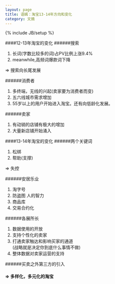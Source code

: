 ```yaml
---
layout: page
title: 语嫣：淘宝13-14年方向和变化
category: 文摘
---
```

{% include JB/setup %}

####12-13年淘宝的变化
######搜索
1. 长词(字数比较多的词)占PV比例上涨9.4%   
2. meanwhile,高频词爆款词下降  

 => 搜索向长尾发展

######消费者
1. 多终端，无线的兴起(卖家要为消费者而变)  
2. 五六线城市需求增加   
3. 55岁以上的用户开始进入淘宝。还有向低龄化发展。   

######卖家
1. 有动销的店铺有极大的增加   
2. 大量新店铺开始涌入   

####13-14年淘宝的变化
######两个关键词
1. 松绑   
2. 帮助(支撑)     

 => 失控

######安居乐业
1. 淘字号   
2. 防盗图 人的智力   
3. 商品库   
4. 交易合约化   

######各展所长
1. 数据使用的开放   
2. 支持个性化的卖家   
3. 打通卖家触达和影响买家的通道    
   (战略就是决定你到底什么事情不做)    
4. 整体数据对卖家运营的支持     

######买卖之外第三方的引入

#### => 多样化，多元化的淘宝

